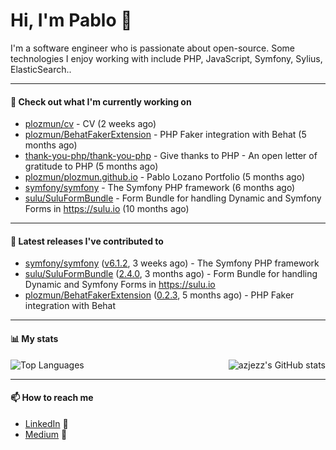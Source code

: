 # Hi, I'm Pablo 👋

I'm a software engineer who is passionate about open-source. Some technologies I enjoy working with include PHP, JavaScript, Symfony, Sylius, ElasticSearch..

---
#### 👷 Check out what I'm currently working on

- [plozmun/cv](https://github.com/plozmun/cv) - CV (2 weeks ago)
- [plozmun/BehatFakerExtension](https://github.com/plozmun/BehatFakerExtension) - PHP Faker integration with Behat (5 months ago)
- [thank-you-php/thank-you-php](https://github.com/thank-you-php/thank-you-php) - Give thanks to PHP - An open letter of gratitude to PHP (5 months ago)
- [plozmun/plozmun.github.io](https://github.com/plozmun/plozmun.github.io) - Pablo Lozano Portfolio (5 months ago)
- [symfony/symfony](https://github.com/symfony/symfony) - The Symfony PHP framework (6 months ago)
- [sulu/SuluFormBundle](https://github.com/sulu/SuluFormBundle) - Form Bundle for handling Dynamic and Symfony Forms in https://sulu.io (10 months ago)

---

#### 🔭 Latest releases I've contributed to

- [symfony/symfony](https://github.com/symfony/symfony) ([v6.1.2](https://github.com/symfony/symfony/releases/tag/v6.1.2), 3 weeks ago) - The Symfony PHP framework
- [sulu/SuluFormBundle](https://github.com/sulu/SuluFormBundle) ([2.4.0](https://github.com/sulu/SuluFormBundle/releases/tag/2.4.0), 3 months ago) - Form Bundle for handling Dynamic and Symfony Forms in https://sulu.io
- [plozmun/BehatFakerExtension](https://github.com/plozmun/BehatFakerExtension) ([0.2.3](https://github.com/plozmun/BehatFakerExtension/releases/tag/0.2.3), 5 months ago) - PHP Faker integration with Behat

---

#### 📊 My stats

<img align="right" alt="azjezz's GitHub stats" src="https://github-readme-stats.vercel.app/api?username=plozmun&count_private=1&show_icons=true&" />

![Top Languages](https://github-readme-stats.vercel.app/api/top-langs/?username=plozmun)

---

#### 📫 How to reach me
- <a href="https://www.linkedin.com/in/pablolozano">LinkedIn</a> 💼
- <a href="https://medium.com/@lozanomunarriz">Medium</a> 📝

